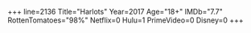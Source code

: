 +++
line=2136
Title="Harlots"
Year=2017
Age="18+"
IMDb="7.7"
RottenTomatoes="98%"
Netflix=0
Hulu=1
PrimeVideo=0
Disney=0
+++

